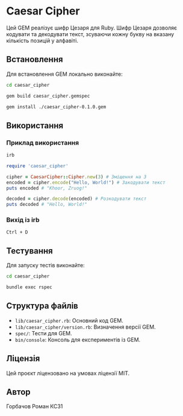 
# Caesar Cipher

Цей GEM реалізує шифр Цезаря для Ruby. Шифр Цезаря дозволяє кодувати та декодувати текст, зсуваючи кожну букву на вказану кількість позицій у алфавіті.

## Встановлення

Для встановлення GEM локально виконайте:

```bash
cd caesar_cipher
```
```bash
gem build caesar_cipher.gemspec
```
```bash
gem install ./caesar_cipher-0.1.0.gem
```

## Використання

### Приклад використання

```ruby
irb
```
```ruby
require 'caesar_cipher'

cipher = CaesarCipher::Cipher.new(3) # Зміщення на 3
encoded = cipher.encode("Hello, World!") # Закодувати текст
puts encoded # "Khoor, Zruog!"

decoded = cipher.decode(encoded) # Розкодувати текст
puts decoded # "Hello, World!"

```
### Вихід із irb
```
Ctrl + D
```

## Тестування

Для запуску тестів виконайте:

```bash
cd caesar_cipher
```
```bash
bundle exec rspec
```

## Структура файлів

- `lib/caesar_cipher.rb`: Основний код GEM.
- `lib/caesar_cipher/version.rb`: Визначення версії GEM.
- `spec/`: Тести для GEM.
- `bin/console`: Консоль для експериментів із GEM.

## Ліцензія

Цей проєкт ліцензовано на умовах ліцензії MIT.

## Автор

Горбачов Роман КС31
